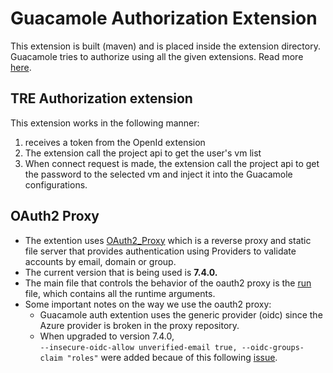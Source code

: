 # Guacamole Authorization Extension

This extension is built (maven) and is placed inside the extension directory.
Guacamole tries to authorize using all the given extensions.
Read more [here](https://guacamole.apache.org/doc/gug/guacamole-ext.html).

## TRE Authorization extension

This extension works in the following manner:

1. receives a token from the OpenId extension
2. The extension call the project api to get the user's vm list
3. When connect request is made, the extension call the project api to get the password to the selected vm and inject it into the Guacamole configurations.

## OAuth2 Proxy


- The extention uses [OAuth2_Proxy](https://github.com/oauth2-proxy/oauth2-proxy) which is a reverse proxy and static file server that provides authentication using Providers to validate accounts by email, domain or group.
- The current version that is being used is **7.4.0.**
- The main file that controls the behavior of the oauth2 proxy is the [run](/workspaces/AzureTRE/templates/workspace_services/guacamole/guacamole-server/docker/services/oauth/run) file, which contains all the runtime arguments.
- Some important notes on the way we use the oauth2 proxy:
  - Guacamole auth extention uses the generic provider (oidc) since the Azure provider is broken in the proxy repository.
  - When upgraded to version 7.4.0, \
  `--insecure-oidc-allow unverified-email true,
   --oidc-groups-claim "roles"` were added becaue of this following [issue](https://github.com/oauth2-proxy/oauth2-proxy/issues/1680).
